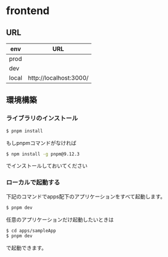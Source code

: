 # frontend

## URL

| env   | URL                                             |
| ----- | ----------------------------------------------- |
| prod  |  |
| dev   |  |
| local | http://localhost:3000/                          |

## 環境構築

### ライブラリのインストール

```bash
$ pnpm install
```

もしpnpmコマンドがなければ

```bash
$ npm install -g pnpm@9.12.3
```

でインストールしておいてください

### ローカルで起動する

下記のコマンドでapps配下のアプリケーションをすべて起動します。

```bash
$ pnpm dev
```

任意のアプリケーションだけ起動したいときは

```bash
$ cd apps/sampleApp
$ pnpm dev
```

で起動できます。
